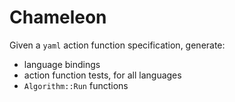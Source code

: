 # Chameleon

Given a `yaml` action function specification, generate:
- language bindings
- action function tests, for all languages
- `Algorithm::Run` functions
